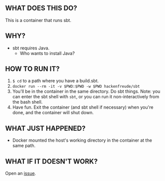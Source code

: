 ## WHAT DOES THIS DO?
This is a container that runs sbt.

## WHY?
* sbt requires Java.
	* Who wants to install Java?

## HOW TO RUN IT?
1. `$ cd` to a path where you have a build.sbt.
2. ``docker run --rm -it -v $PWD:$PWD -w $PWD hackenfreude/sbt``
3. You'll be in the container in the same directory. Do sbt things. Note: you can enter the sbt shell with `sbt`, or you can run it non-interactively from the bash shell.
4. Have fun. Exit the container (and sbt shell if necessary) when you're done, and the container will shut down.

## WHAT JUST HAPPENED?
* Docker mounted the host's working directory in the container at the same path.

## WHAT IF IT DOESN'T WORK?
Open an [issue](https://github.com/hackenfreude/docker-sbt/issues/new).
